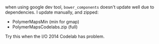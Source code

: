 when using google dev tool, `bower_components` doesn't update well due to dependencies.
I update manually, and zipped:
- PolymerMapsMin (min for gmap)
- PolymerMapsCodelabs.zip (full)

Try this when the I/O 2014 Codelab has problem.